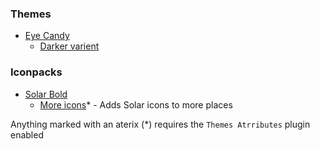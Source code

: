 ### Themes

- [Eye Candy](https://mudaranrhiod.github.io/VencordThemes/eyecandy.css) 
    - [Darker varient](https://mudaranrhiod.github.io/VencordThemes/darkeyecandy.css)

### Iconpacks

- [Solar Bold](https://mudaranrhiod.github.io/VencordThemes/solar.css)
    - [More icons](https://mudaranrhiod.github.io/VencordThemes/solarmoreicons.css)* - Adds Solar icons to more places

Anything marked with an aterix (*) requires the `Themes Atrributes` plugin enabled